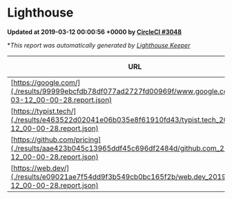 
# Lighthouse

**Updated at 2019-03-12 00:00:56 +0000 by [CircleCI #3048](https://circleci.com/gh/ItinerisLtd/lighthouse-keeper-example/3048)**

**This report was automatically generated by [Lighthouse Keeper](https://github.com/itinerisltd/lighthouse-keeper)*

| URL | Performance | Accessibility | Best Practices | SEO | PWA | Updated At |
| --- | --- | --- | --- | --- | --- | --- |
| [https://google.com/](./results/99999ebcfdb78df077ad2727fd00969f/www.google.com_2019-03-12_00-00-28.report.json) | 0.95 | 0.71 | 0.93 | 0.82 | 0.58 | 2019-03-12T00:00:28.547Z |
| [https://typist.tech/](./results/e463522d02041e06b035e8f61910fd43/typist.tech_2019-03-12_00-00-28.report.json) | 1 |  |  |  |  | 2019-03-12T00:00:28.107Z |
| [https://github.com/pricing](./results/aae423b045c13965ddf45c696df2484d/github.com_2019-03-12_00-00-28.report.json) | 0.8 | 0.89 | 0.93 | 0.91 | 0.58 | 2019-03-12T00:00:28.077Z |
| [https://web.dev/](./results/e09021ae7f54dd9f3b549cb0bc165f2b/web.dev_2019-03-12_00-00-28.report.json) | 0.95 | 0.93 | 1 | 0.87 | 1 | 2019-03-12T00:00:28.607Z |
